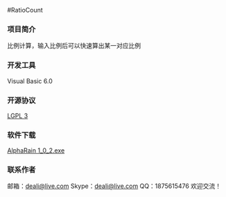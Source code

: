 #RatioCount

### 项目简介
比例计算，输入比例后可以快速算出某一对应比例

### 开发工具
Visual Basic 6.0

### 开源协议
[LGPL 3](http://git.oschina.net/deali/CodeZone/blob/master/LICENSE/LGPL3.LICENSE?dir=0&filepath=LICENSE%2FLGPL3.LICENSE&oid=5cc63c20b453fb272056d6ce14398a593d303a90&sha=45e842c4825ed3bb614e5086b82742c428e0d70b)

### 软件下载
[AlphaRain 1_0_2.exe](http://git.oschina.net/deali/AlphaRain1/attach_files/download?i=20315&u=http%3A%2F%2Ffiles.git.oschina.net%2Fgroup1%2FM00%2F00%2F6B%2FZxV3aVa0J3KAViArAACQAItxm_I008.exe%3Ftoken%3Dc92f18ad990ce5765b0f004f3572e2aa%26ts%3D1454647094%26attname%3DAlphaRain_1_0_2.exe)

### 联系作者
邮箱：deali@live.com
Skype：deali@live.com
QQ：1875615476
欢迎交流！